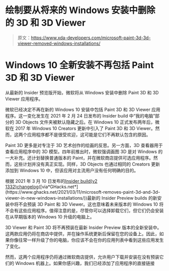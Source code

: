 # 绘制要从将来的 Windows 安装中删除的 3D 和 3D Viewer

> 原文：<https://www.xda-developers.com/microsoft-paint-3d-3d-viewer-removed-windows-installations/>

# Windows 10 全新安装不再包括 Paint 3D 和 3D Viewer

从最新的 Insider 预览版开始，微软将从 Windows 安装中删除 Paint 3D 和 3D Viewer 应用程序。

微软已经决定不再在新的 Windows 10 安装中包括 Paint 3D 和 3D Viewer 应用程序。这一变化发生在 2021 年 2 月 24 日发布的 Insider build 中“我的电脑”部分的 3D Objects 文件夹被默认隐藏之后。在 Windows 10 正式发布两年后，微软在 2017 年 Windows 10 Creators 更新中引入了 Paint 3D 和 3D Viewer。然而，这两个应用程序都不是很受欢迎，这可能是它们不再默认包含的原因。

Paint 3D 更多是对专注于 3D 艺术创作的绘画的反思。另一方面，3D 查看器用于查看应用程序中的 3D 模型。四年前推出时，微软强调画图 3D 是对 Windows 的一大补充。还计划替换普通版本的 Paint，并在微软商店提供可选应用程序。然而，这些计划并没有真正实现。同样，3D Objects 也通过相同的 Creators 更新添加到 Windows 10 中，但该应用对主流用户没有任何明确的目的。

根据 2021 年 3 月 10 日发布的[Insider build(v2 1332)changelog](https://blogs.windows.com/windows-insider/2021/03/10/announcing-windows-10-insider-preview-build-21332/#:~:text=We%20fixed%20an%20issue%20where%20devices%20were%20experiencing%20hangs%20when,in%20recent%20Dev%20Channel%20builds.&text=We%20fixed%20an%20issue%20where%20if%20you%20go%20to%20Settings,crash%20Settings%20for%20some%20Insiders.)([via*GHacks.net*](https://www.ghacks.net/2021/03/11/microsoft-removes-paint-3d-and-3d-viewer-in-new-windows-installations/))最新的 Insider Preview builds 的新安装中将不会预装 3D Paint 和 3D Viewer。这也意味着未来版本的 Windows 10 将不会有这些应用程序。值得注意的是，尽管你可以选择卸载它们，但它们仍会安装在从早期版本的 Windows 10 升级的电脑上。

3D Viewer 和 Paint 3D 将不再预装在最新 Insider Preview 版本的全新安装中。这两款应用仍将在商店中提供，并在操作系统更新后保留在您的设备上。因此，如果你像往常一样升级了你的电脑，你应该不会在你的应用列表中看到这些应用发生了变化。

然而，这两个应用程序仍将通过微软商店提供，允许用户下载并安装在没有预装它们的 Windows 机器上。如果你感兴趣，我们已经添加了应用程序的直接链接